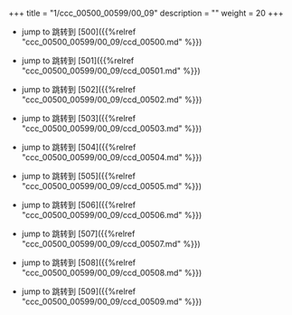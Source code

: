 +++
title = "1/ccc_00500_00599/00_09"
description = ""
weight = 20
+++

* jump to 跳转到 [500]({{%relref "ccc_00500_00599/00_09/ccd_00500.md" %}})

* jump to 跳转到 [501]({{%relref "ccc_00500_00599/00_09/ccd_00501.md" %}})

* jump to 跳转到 [502]({{%relref "ccc_00500_00599/00_09/ccd_00502.md" %}})

* jump to 跳转到 [503]({{%relref "ccc_00500_00599/00_09/ccd_00503.md" %}})

* jump to 跳转到 [504]({{%relref "ccc_00500_00599/00_09/ccd_00504.md" %}})

* jump to 跳转到 [505]({{%relref "ccc_00500_00599/00_09/ccd_00505.md" %}})

* jump to 跳转到 [506]({{%relref "ccc_00500_00599/00_09/ccd_00506.md" %}})

* jump to 跳转到 [507]({{%relref "ccc_00500_00599/00_09/ccd_00507.md" %}})

* jump to 跳转到 [508]({{%relref "ccc_00500_00599/00_09/ccd_00508.md" %}})

* jump to 跳转到 [509]({{%relref "ccc_00500_00599/00_09/ccd_00509.md" %}})

